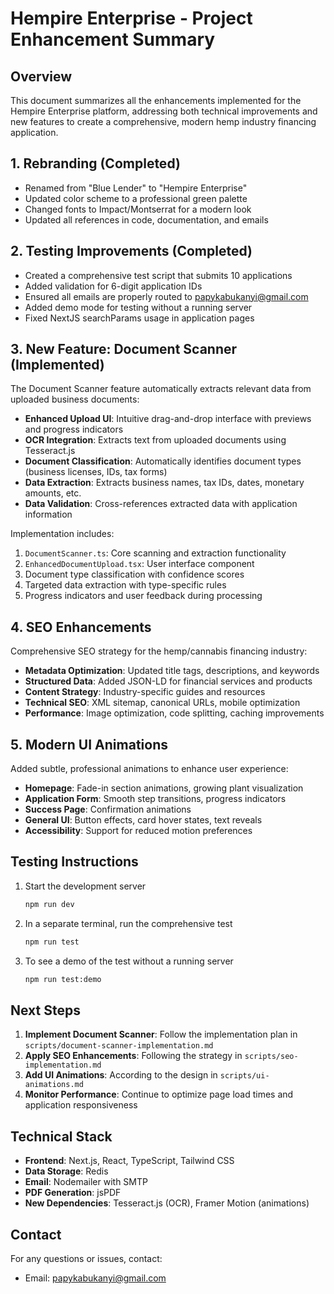 # Hempire Enterprise - Project Enhancement Summary

## Overview

This document summarizes all the enhancements implemented for the Hempire Enterprise platform, addressing both technical improvements and new features to create a comprehensive, modern hemp industry financing application.

## 1. Rebranding (Completed)

- Renamed from "Blue Lender" to "Hempire Enterprise"
- Updated color scheme to a professional green palette
- Changed fonts to Impact/Montserrat for a modern look
- Updated all references in code, documentation, and emails

## 2. Testing Improvements (Completed)

- Created a comprehensive test script that submits 10 applications
- Added validation for 6-digit application IDs
- Ensured all emails are properly routed to papykabukanyi@gmail.com
- Added demo mode for testing without a running server
- Fixed NextJS searchParams usage in application pages

## 3. New Feature: Document Scanner (Implemented)

The Document Scanner feature automatically extracts relevant data from uploaded business documents:

- **Enhanced Upload UI**: Intuitive drag-and-drop interface with previews and progress indicators
- **OCR Integration**: Extracts text from uploaded documents using Tesseract.js
- **Document Classification**: Automatically identifies document types (business licenses, IDs, tax forms)
- **Data Extraction**: Extracts business names, tax IDs, dates, monetary amounts, etc.
- **Data Validation**: Cross-references extracted data with application information

Implementation includes:
1. `DocumentScanner.ts`: Core scanning and extraction functionality
2. `EnhancedDocumentUpload.tsx`: User interface component
3. Document type classification with confidence scores
4. Targeted data extraction with type-specific rules
5. Progress indicators and user feedback during processing

## 4. SEO Enhancements

Comprehensive SEO strategy for the hemp/cannabis financing industry:

- **Metadata Optimization**: Updated title tags, descriptions, and keywords
- **Structured Data**: Added JSON-LD for financial services and products
- **Content Strategy**: Industry-specific guides and resources
- **Technical SEO**: XML sitemap, canonical URLs, mobile optimization
- **Performance**: Image optimization, code splitting, caching improvements

## 5. Modern UI Animations

Added subtle, professional animations to enhance user experience:

- **Homepage**: Fade-in section animations, growing plant visualization
- **Application Form**: Smooth step transitions, progress indicators
- **Success Page**: Confirmation animations
- **General UI**: Button effects, card hover states, text reveals
- **Accessibility**: Support for reduced motion preferences

## Testing Instructions

1. Start the development server
   ```bash
   npm run dev
   ```

2. In a separate terminal, run the comprehensive test
   ```bash
   npm run test
   ```

3. To see a demo of the test without a running server
   ```bash
   npm run test:demo
   ```

## Next Steps

1. **Implement Document Scanner**: Follow the implementation plan in `scripts/document-scanner-implementation.md`
2. **Apply SEO Enhancements**: Following the strategy in `scripts/seo-implementation.md`
3. **Add UI Animations**: According to the design in `scripts/ui-animations.md`
4. **Monitor Performance**: Continue to optimize page load times and application responsiveness

## Technical Stack

- **Frontend**: Next.js, React, TypeScript, Tailwind CSS
- **Data Storage**: Redis
- **Email**: Nodemailer with SMTP
- **PDF Generation**: jsPDF
- **New Dependencies**: Tesseract.js (OCR), Framer Motion (animations)

## Contact

For any questions or issues, contact:
- Email: papykabukanyi@gmail.com
